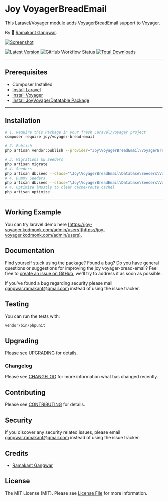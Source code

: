 # Joy VoyagerBreadEmail

This [Laravel](https://laravel.com/)/[Voyager](https://voyager.devdojo.com/) module adds VoyagerBreadEmail support to Voyager.

By 🐼 [Ramakant Gangwar](https://github.com/rxcod9).

[![Screenshot](https://raw.githubusercontent.com/rxcod9/joy-voyager-bread-email/main/cover.jpg)](https://joy-voyager.kodmonk.com/)

[![Latest Version](https://img.shields.io/github/v/release/rxcod9/joy-voyager-bread-email?style=flat-square)](https://github.com/rxcod9/joy-voyager-bread-email/releases)
![GitHub Workflow Status](https://img.shields.io/github/actions/workflow/status/rxcod9/joy-voyager-bread-email/run-tests.yml?branch=main&label=tests)
[![Total Downloads](https://img.shields.io/packagist/dt/joy/voyager-bread-email.svg?style=flat-square)](https://packagist.org/packages/joy/voyager-bread-email)

---

## Prerequisites

*   Composer Installed
*   [Install Laravel](https://laravel.com/docs/installation)
*   [Install Voyager](https://github.com/the-control-group/voyager)
*   [Install JoyVoyagerDatatable Package](https://github.com/rxcod9/joy-voyager-datatable)

---

## Installation

```bash
# 1. Require this Package in your fresh Laravel/Voyager project
composer require joy/voyager-bread-email

# 2. Publish
php artisan vendor:publish --provider="Joy\VoyagerBreadEmail\VoyagerBreadEmailServiceProvider" --force

# 3. Migrations && Seeders
php artisan migrate
# 4. Seeders
php artisan db:seed --class="\Joy\VoyagerBreadEmail\Database\Seeders\VoyagerDatabaseSeeder" --force
# 4. Dummy Seeders
php artisan db:seed --class="\Joy\VoyagerBreadEmail\Database\Seeders\VoyagerDummyDatabaseSeeder" --force
# 4. Optimize [Mostly to clear cache/route cache]
php artisan optimize
```

---


## Working Example

You can try laravel demo here [https://joy-voyager.kodmonk.com/admin/users](https://joy-voyager.kodmonk.com/admin/users).

## Documentation

Find yourself stuck using the package? Found a bug? Do you have general questions or suggestions for improving the joy voyager-bread-email? Feel free to [create an issue on GitHub](https://github.com/rxcod9/joy-voyager-bread-email/issues), we'll try to address it as soon as possible.

If you've found a bug regarding security please mail [gangwar.ramakant@gmail.com](mailto:gangwar.ramakant@gmail.com) instead of using the issue tracker.

## Testing

You can run the tests with:

```bash
vendor/bin/phpunit
```

## Upgrading

Please see [UPGRADING](UPGRADING.md) for details.

### Changelog

Please see [CHANGELOG](CHANGELOG.md) for more information what has changed recently.

## Contributing

Please see [CONTRIBUTING](CONTRIBUTING.md) for details.

## Security

If you discover any security related issues, please email [gangwar.ramakant@gmail.com](mailto:gangwar.ramakant@gmail.com) instead of using the issue tracker.

## Credits

- [Ramakant Gangwar](https://github.com/rxcod9)

## License

The MIT License (MIT). Please see [License File](LICENSE.md) for more information.
